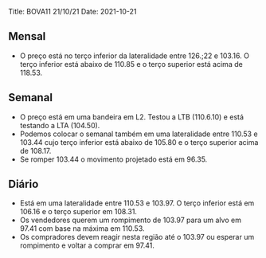 Title: BOVA11 21/10/21
Date: 2021-10-21

## Mensal
* O preço está no terço inferior da lateralidade entre 126.;22 e 103.16. O terço inferior está abaixo de 110.85 e o terço superior está acima de 118.53.

## Semanal
* O preço está em uma bandeira em L2. Testou a LTB (110.6.10) e está testando a LTA (104.50).  
* Podemos colocar o semanal também em uma lateralidade entre 110.53 e 103.44 cujo terço inferior está abaixo de 105.80 e o terço superior acima de 108.17.  
* Se romper 103.44 o movimento projetado está em 96.35.  


## Diário
* Está em uma lateralidade entre 110.53 e 103.97. O terço inferior está em 106.16 e o terço superior em 108.31.  
* Os vendedores querem um rompimento de 103.97 para um alvo em 97.41 com base na máxima em 110.53.  
* Os compradores devem reagir nesta região até o 103.97 ou  esperar um rompimento e voltar a comprar em 97.41.  

